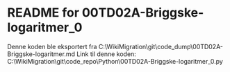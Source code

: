 # README for 00TD02A-Briggske-logaritmer_0
Denne koden ble eksportert fra C:\WikiMigration\git\code_dump\00TD02A-Briggske-logaritmer.md
Link til denne koden: C:\WikiMigration\git\code_repo\Python\00TD02A-Briggske-logaritmer_0.py
